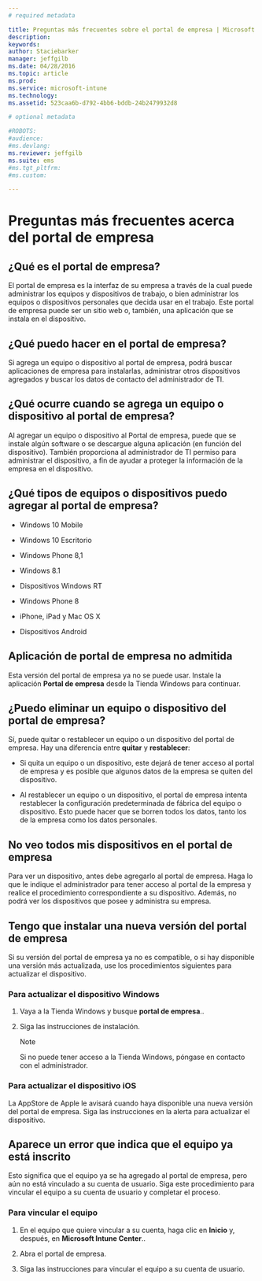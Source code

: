 ```yaml
---
# required metadata

title: Preguntas más frecuentes sobre el portal de empresa | Microsoft Intune
description:
keywords:
author: Staciebarker
manager: jeffgilb
ms.date: 04/28/2016
ms.topic: article
ms.prod:
ms.service: microsoft-intune
ms.technology:
ms.assetid: 523caa6b-d792-4bb6-bddb-24b2479932d8

# optional metadata

#ROBOTS:
#audience:
#ms.devlang:
ms.reviewer: jeffgilb
ms.suite: ems
#ms.tgt_pltfrm:
#ms.custom:

---
```


# Preguntas más frecuentes acerca del portal de empresa



## ¿Qué es el portal de empresa?
El portal de empresa es la interfaz de su empresa a través de la cual puede administrar los equipos y dispositivos de trabajo, o bien administrar los equipos o dispositivos personales que decida usar en el trabajo.  Este portal de empresa puede ser un sitio web o, también, una aplicación que se instala en el dispositivo.

## ¿Qué puedo hacer en el portal de empresa?
Si agrega un equipo o dispositivo al portal de empresa, podrá buscar aplicaciones de empresa para instalarlas, administrar otros dispositivos agregados y buscar los datos de contacto del administrador de TI.

## ¿Qué ocurre cuando se agrega un equipo o dispositivo al portal de empresa?
Al agregar un equipo o dispositivo al Portal de empresa, puede que se instale algún software o se descargue alguna aplicación (en función del dispositivo).  También proporciona al administrador de TI permiso para administrar el dispositivo, a fin de ayudar a proteger la información de la empresa en el dispositivo.  

## ¿Qué tipos de equipos o dispositivos puedo agregar al portal de empresa?

-   Windows 10 Mobile

-   Windows 10 Escritorio

-   Windows Phone 8,1

-   Windows 8.1

-   Dispositivos Windows RT

-   Windows Phone 8

-   iPhone, iPad y Mac OS X

-   Dispositivos Android

## Aplicación de portal de empresa no admitida
Esta versión del portal de empresa ya no se puede usar. Instale la aplicación **Portal de empresa** desde la Tienda Windows para continuar.

## ¿Puedo eliminar un equipo o dispositivo del portal de empresa?
Sí, puede quitar o restablecer un equipo o un dispositivo del portal de empresa.  Hay una diferencia entre **quitar** y **restablecer**:

-   Si quita un equipo o un dispositivo, este dejará de tener acceso al portal de empresa y es posible que algunos datos de la empresa se quiten del dispositivo.

-   Al restablecer un equipo o un dispositivo, el portal de empresa intenta restablecer la configuración predeterminada de fábrica del equipo o dispositivo.  Esto puede hacer que se borren todos los datos, tanto los de la empresa como los datos personales.

## No veo todos mis dispositivos en el portal de empresa
Para ver un dispositivo, antes debe agregarlo al portal de empresa. Haga lo que le indique el administrador para tener acceso al portal de la empresa y realice el procedimiento correspondiente a su dispositivo. Además, no podrá ver los dispositivos que posee y administra su empresa.

## Tengo que instalar una nueva versión del portal de empresa
Si su versión del portal de empresa ya no es compatible, o si hay disponible una versión más actualizada, use los procedimientos siguientes para actualizar el dispositivo.

### Para actualizar el dispositivo Windows

1.  Vaya a la Tienda Windows y busque **portal de empresa**..

2.  Siga las instrucciones de instalación.

    > [!NOTE]
    > Si no puede tener acceso a la Tienda Windows, póngase en contacto con el administrador.

### Para actualizar el dispositivo iOS

La AppStore de Apple le avisará cuando haya disponible una nueva versión del portal de empresa. Siga las instrucciones en la alerta para actualizar el dispositivo.

## Aparece un error que indica que el equipo ya está inscrito
Esto significa que el equipo ya se ha agregado al portal de empresa, pero aún no está vinculado a su cuenta de usuario. Siga este procedimiento para vincular el equipo a su cuenta de usuario y completar el proceso.

### Para vincular el equipo

1.  En el equipo que quiere vincular a su cuenta, haga clic en **Inicio** y, después, en **Microsoft Intune Center**..

2.  Abra el portal de empresa.

3.  Siga las instrucciones para vincular el equipo a su cuenta de usuario.




<!--HONumber=May16_HO1-->


